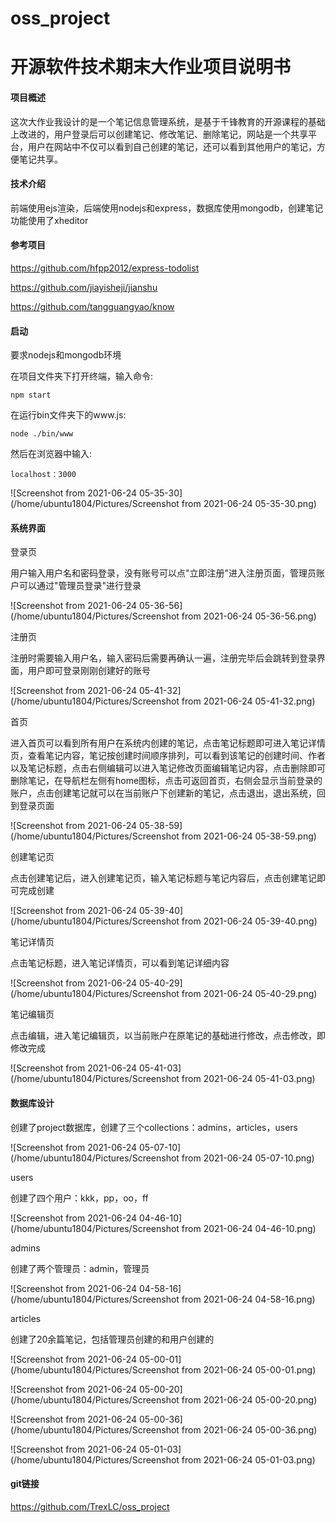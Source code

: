 # oss_project
# 开源软件技术期末大作业项目说明书

#### 项目概述

​		这次大作业我设计的是一个笔记信息管理系统，是基于千锋教育的开源课程的基础上改进的，用户登录后可以创建笔记、修改笔记、删除笔记，网站是一个共享平台，用户在网站中不仅可以看到自己创建的笔记，还可以看到其他用户的笔记，方便笔记共享。

#### 技术介绍

前端使用ejs渲染，后端使用nodejs和express，数据库使用mongodb，创建笔记功能使用了xheditor

#### 参考项目

https://github.com/hfpp2012/express-todolist

https://github.com/jiayisheji/jianshu

https://github.com/tangguangyao/know

#### 启动

要求nodejs和mongodb环境

在项目文件夹下打开终端，输入命令:

`npm start`

在运行bin文件夹下的www.js:

`node ./bin/www`

然后在浏览器中输入:

`localhost：3000`



![Screenshot from 2021-06-24 05-35-30](/home/ubuntu1804/Pictures/Screenshot from 2021-06-24 05-35-30.png)

#### 系统界面

登录页

用户输入用户名和密码登录，没有账号可以点"立即注册"进入注册页面，管理员账户可以通过"管理员登录"进行登录

![Screenshot from 2021-06-24 05-36-56](/home/ubuntu1804/Pictures/Screenshot from 2021-06-24 05-36-56.png)

注册页

注册时需要输入用户名，输入密码后需要再确认一遍，注册完毕后会跳转到登录界面，用户即可登录刚刚创建好的账号

![Screenshot from 2021-06-24 05-41-32](/home/ubuntu1804/Pictures/Screenshot from 2021-06-24 05-41-32.png)

首页

进入首页可以看到所有用户在系统内创建的笔记，点击笔记标题即可进入笔记详情页，查看笔记内容，笔记按创建时间顺序排列，可以看到该笔记的创建时间、作者以及笔记标题，点击右侧编辑可以进入笔记修改页面编辑笔记内容，点击删除即可删除笔记，在导航栏左侧有home图标，点击可返回首页，右侧会显示当前登录的账户，点击创建笔记就可以在当前账户下创建新的笔记，点击退出，退出系统，回到登录页面

![Screenshot from 2021-06-24 05-38-59](/home/ubuntu1804/Pictures/Screenshot from 2021-06-24 05-38-59.png)

创建笔记页

点击创建笔记后，进入创建笔记页，输入笔记标题与笔记内容后，点击创建笔记即可完成创建

![Screenshot from 2021-06-24 05-39-40](/home/ubuntu1804/Pictures/Screenshot from 2021-06-24 05-39-40.png)

笔记详情页

点击笔记标题，进入笔记详情页，可以看到笔记详细内容

![Screenshot from 2021-06-24 05-40-29](/home/ubuntu1804/Pictures/Screenshot from 2021-06-24 05-40-29.png)

笔记编辑页

点击编辑，进入笔记编辑页，以当前账户在原笔记的基础进行修改，点击修改，即修改完成

![Screenshot from 2021-06-24 05-41-03](/home/ubuntu1804/Pictures/Screenshot from 2021-06-24 05-41-03.png)

#### 数据库设计

创建了project数据库，创建了三个collections：admins，articles，users

![Screenshot from 2021-06-24 05-07-10](/home/ubuntu1804/Pictures/Screenshot from 2021-06-24 05-07-10.png)

users

创建了四个用户：kkk，pp，oo，ff

![Screenshot from 2021-06-24 04-46-10](/home/ubuntu1804/Pictures/Screenshot from 2021-06-24 04-46-10.png)

admins

创建了两个管理员：admin，管理员

![Screenshot from 2021-06-24 04-58-16](/home/ubuntu1804/Pictures/Screenshot from 2021-06-24 04-58-16.png)

articles

创建了20余篇笔记，包括管理员创建的和用户创建的

![Screenshot from 2021-06-24 05-00-01](/home/ubuntu1804/Pictures/Screenshot from 2021-06-24 05-00-01.png)

![Screenshot from 2021-06-24 05-00-20](/home/ubuntu1804/Pictures/Screenshot from 2021-06-24 05-00-20.png)

![Screenshot from 2021-06-24 05-00-36](/home/ubuntu1804/Pictures/Screenshot from 2021-06-24 05-00-36.png)

![Screenshot from 2021-06-24 05-01-03](/home/ubuntu1804/Pictures/Screenshot from 2021-06-24 05-01-03.png)

#### git链接

https://github.com/TrexLC/oss_project

